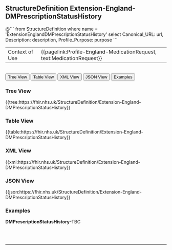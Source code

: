 ## StructureDefinition Extension-England-DMPrescriptionStatusHistory

<div id="transpose">
@```
from
	StructureDefinition
where
	name = 'ExtensionEnglandDMPrescriptionStatusHistory'
select
	Canonical_URL: url,
	Description: description,
	Profile_Purpose: purpose
```

<table id="addToTranspose">
<tr><td>Context of Use</td>
<td>{{pagelink:Profile-England-MedicationRequest, text:MedicationRequest}}
</tr>
</table>

</div>
<br>

<div class="tab">
 <button class="tablinks active" onclick="openTab(event, 'Tree View')">Tree View</button>
   <button class="tablinks" onclick="openTab(event, 'Table View')">Table View</button>
   <button class="tablinks" onclick="openTab(event, 'XML View')">XML View</button>
   <button class="tablinks" onclick="openTab(event, 'JSON View')">JSON View</button>
  <button class="tablinks" onclick="openTab(event, 'Examples')">Examples</button>
</div>

<div id="Tree View" class="tabcontent" style="display:block">
  <h3>Tree View</h3>
{{tree:https://fhir.nhs.uk/StructureDefinition/Extension-England-DMPrescriptionStatusHistory}}
</div>
<div id="Table View" class="tabcontent">
  <h3>Table View</h3>
{{table:https://fhir.nhs.uk/StructureDefinition/Extension-England-DMPrescriptionStatusHistory}}
</div>
<div id="XML View" class="tabcontent">
  <h3>XML View</h3>
{{xml:https://fhir.nhs.uk/StructureDefinition/Extension-England-DMPrescriptionStatusHistory}}
</div>
<div id="JSON View" class="tabcontent">
  <h3>JSON View</h3>
{{json:https://fhir.nhs.uk/StructureDefinition/Extension-England-DMPrescriptionStatusHistory}}
</div>

<div id="Examples" class="tabcontent">
  <h3>Examples</h3>
<b>DMPrescriptionStatusHistory</b>-TBC</br>

<br><br>
</div>


---
